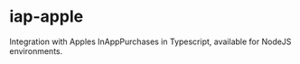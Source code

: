 # iap-apple
Integration with Apples InAppPurchases in Typescript, available for NodeJS environments.
